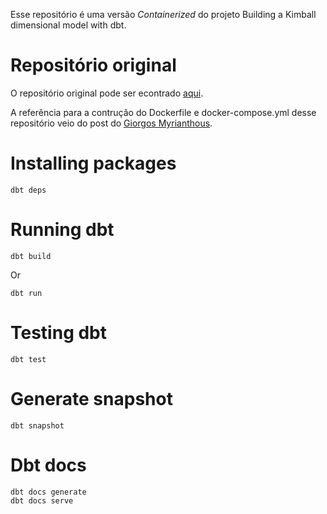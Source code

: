 Esse repositório é uma versão _Containerized_ do projeto Building a Kimball dimensional model with dbt.

# Repositório original

O repositório original pode ser econtrado [aqui](https://github.com/Data-Engineer-Camp/dbt-dimensional-modelling).

A referência para a contrução do Dockerfile e docker-compose.yml desse repositório veio do post do [Giorgos Myrianthous](https://towardsdatascience.com/jaffle-shop-dbt-docker-93a9b14532a4).

# Installing packages 

```
dbt deps 
```

# Running dbt 

```
dbt build 
```

Or 

```
dbt run 
```

# Testing dbt 

```
dbt test
```

# Generate snapshot

```
dbt snapshot
```

# Dbt docs 

```
dbt docs generate
dbt docs serve
```

